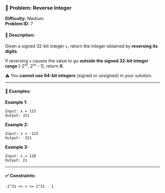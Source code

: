 ### 📌 Problem: Reverse Integer  
**Difficulty:** Medium  
**Problem ID:** 7  

#### 📝 Description:  
Given a signed 32-bit integer `x`, return the integer obtained by **reversing its digits**.  

If reversing `x` causes the value to go **outside the signed 32-bit integer range** [-2³¹, 2³¹ - 1], return **0**.  

⚠️ You **cannot use 64-bit integers** (signed or unsigned) in your solution.

---

#### 🔢 Examples:

**Example 1:**
```
Input: x = 123  
Output: 321
```

**Example 2:**
```
Input: x = -123  
Output: -321
```

**Example 3:**
```
Input: x = 120  
Output: 21
```

---

#### ✅ Constraints:
```
-2^31 <= x <= 2^31 - 1
```
